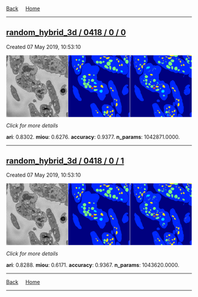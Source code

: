 
[Back](..)&nbsp;&nbsp;&nbsp;&nbsp;&nbsp;[Home](https://leapmanlab.github.io/snapshots)

---

<div class="summary"><a href="0"><h2>random_hybrid_3d / 0418 / 0 / 0</h2></a><p>Created 07 May 2019, 10:53:10
</p><a href="0"><img src="0/media/summary.png" align="center"></a><p>
<i>Click for more details</i>
</p></div>

**ari**: 0.8302. **miou**: 0.6276. **accuracy**: 0.9377. **n_params**: 1042871.0000. 

---

<div class="summary"><a href="1"><h2>random_hybrid_3d / 0418 / 0 / 1</h2></a><p>Created 07 May 2019, 10:53:10
</p><a href="1"><img src="1/media/summary.png" align="center"></a><p>
<i>Click for more details</i>
</p></div>

**ari**: 0.8288. **miou**: 0.6171. **accuracy**: 0.9367. **n_params**: 1043620.0000. 

---

[Back](..)&nbsp;&nbsp;&nbsp;&nbsp;&nbsp;[Home](https://leapmanlab.github.io/snapshots)

---